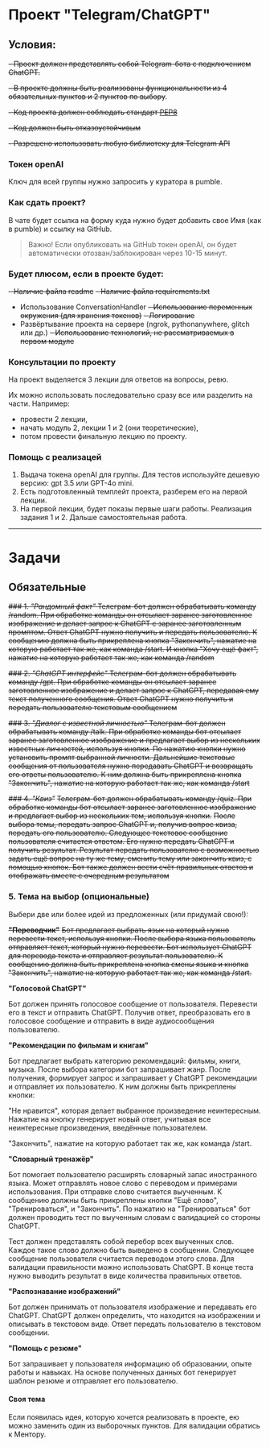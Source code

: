 # Проект "Telegram/ChatGPT"

## Условия:
~~- Проект должен представлять собой Telegram-бота с подключением ChatGPT.~~

~~- В проекте должны быть реализованы функциональности из 4 обязательных пунктов и 2 пунктов по выбору~~.

~~- Код проекта должен соблюдать стандарт [PEP8](https://peps.python.org/pep-0008/)~~

~~- Код должен быть отказоустойчивым~~

~~- Разрешено использовать любую библиотеку для Telegram API~~

### Токен openAI
Ключ для всей группы нужно запросить у куратора в pumble.

### Как сдать проект?
В чате будет ссылка на форму куда нужно будет добавить свое Имя (как в pumble) и ссылку на GitHub.
> Важно! Если опубликовать на GitHub токен openAI, он будет автоматически отозван/заблокирован через 10-15 минут. 

### Будет плюсом, если в проекте будет:

~~- Наличие файла readme~~
~~- Наличие файла requirements.txt~~
- Использование ConversationHandler
~~- Использование переменных окружения (для хранения токенов)~~
~~- Логирование~~
- Развёртывание проекта на сервере (ngrok, pythonanywhere, glitch или др.)
~~- Использование технологий, не рассматриваемых в первом модуле~~


### Консультации по проекту
На проект выделяется 3 лекции для ответов на вопросы, ревю.

Их можно использовать последовательно сразу все или разделить на части. 
Например: 
- провести 2 лекции, 
- начать модуль 2, лекции 1 и 2 (они теоретические),
- потом провести финальную лекцию по проекту. 

### Помощь с реализацей 
1. Выдача токена openAI для группы. Для тестов используйте дешевую версию: gpt 3.5 или GPT-4o mini. 
2. Есть подготовленный темплейт проекта, разберем его на первой лекции. 
3. На первой лекции, будет показы первые шаги работы. Реализация задания 1 и 2. Дальше самостоятельная работа.

---


# Задачи 
## Обязательные

~~### 1. *"Рандомный факт"*
Телеграм-бот должен обрабатывать команду /random.
При обработке команды он отсылает заранее заготовленное изображение
и делает запрос к ChatGPT с заранее заготовленным промптом.
Ответ ChatGPT нужно получить и передать пользователю.
К сообщению должна быть прикреплена кнопка "Закончить", нажатие на которую
работает так же, как команда /start.
И кнопка "Хочу ещё факт", нажатие на которую
работает так же, как команда /random~~


~~### 2. *"ChatGPT интерфейс"*
Телеграм-бот должен обрабатывать команду /gpt.
При обработке команды он отсылает заранее заготовленное изображение
и делает запрос к ChatGPT, передавая ему
текст полученного сообщения. Ответ ChatGPT нужно получить и
передать пользователю текстовым сообщением~~


~~### 3. *"Диалог с известной личностью"*
Телеграм-бот должен обрабатывать команду /talk.
При обработке команды бот отсылает заранее заготовленное изображение и
предлагает выбор из нескольких известных личностей,
используя кнопки. По нажатию кнопки нужно установить промпт выбранной личности.
Дальнейшие текстовые сообщения от пользователя нужно передавать ChatGPT и
возвращать его ответы пользователю.
К ним должна быть прикреплена кнопка "Закончить", нажатие на которую
работает так же, как команда /start~~


~~### 4. *"Квиз"*~~
~~Телеграм-бот должен обрабатывать команду /quiz.
При обработке команды бот отсылает заранее заготовленное изображение
и предлагает выбор из нескольких тем, используя кнопки.~~
~~После выбора темы, передать запрос ChatGPT и, получив вопрос квиза, передать его
пользователю. Следующее текстовое сообщение пользователя считается ответом.
Его нужно передать ChatGPT и получить результат. Результат передать пользователю
с возможностью задать ещё вопрос на ту же тему, сменить тему или закончить квиз, с помощью кнопок.
Бот также должен вести счёт правильных ответов и
отображать вместе с очередным результатом~~


### 5. **Тема на выбор** (опциональные)
Выбери две или более идей из предложенных (или придумай свою!):

~~**"Переводчик"**~~
~~Бот предлагает выбрать язык на который нужно перевести текст, используя кнопки.
После выбора языка пользователь отправляет текст, который нужно перевести.
Бот использует ChatGPT для перевода текста и отправляет результат пользователю.
К сообщению должна быть прикреплена кнопка смены языка и кнопка "Закончить", нажатие на которую
работает так же, как команда /start.~~


**"Голосовой ChatGPT"**

Бот должен принять голосовое сообщение от пользователя. Перевести его в текст 
и отправить ChatGPT. Получив ответ, преобразовать его в голосовое сообщение и
отправить в виде аудиосообщения пользователю.


**"Рекомендации по фильмам и книгам"**

Бот предлагает выбрать категорию рекомендаций: фильмы, книги, музыка.
После выбора категории бот запрашивает жанр.
После получения, формирует запрос и запрашивает у ChatGPT рекомендации 
и отправляет их пользователю.
К ним должны быть прикреплены кнопки:

"Не нравится", которая делает выбранное произведение неинтересным. Нажатие на
кнопку генерирует новый ответ, учитывая все неинтересные произведения, введённые пользователем.

"Закончить", нажатие на которую работает так же, как команда /start.


**"Словарный тренажёр"**

Бот помогает пользователю расширять словарный запас иностранного языка.
Может отправлять новое слово с переводом и примерами использования.
При отправке слово считается выученным. К сообщению должны быть прикреплены
кнопки "Ещё слово", "Тренироваться", и "Закончить".
По нажатию на "Тренироваться" бот должен проводить тест по выученным словам 
с валидацией со стороны ChatGPT.

Тест должен представлять собой перебор всех выученных слов. Каждое такое слово
должно быть выведено в сообщении. Следующее сообщение пользователя считается 
переводом этого слова. Для валидации правильности можно использовать ChatGPT.
В конце теста нужно выводить результат в виде количества правильных ответов.


**"Распознавание изображений"**

Бот должен принимать от пользователя изображение и передавать его ChatGPT.
ChatGPT должен определить, что находится на изображении и описывать в текстовом виде.
Ответ передать пользователю в текстовом сообщении.


**"Помощь с резюме"**

Бот запрашивает у пользователя информацию об образовании, опыте работы и навыках.
На основе полученных данных бот генерирует шаблон резюме и отправляет его пользователю.


#### Своя тема

Если появилась идея, которую хочется реализовать в проекте, ею можно заменить
один из выборочных пунктов. Для валидации обратись к Ментору.